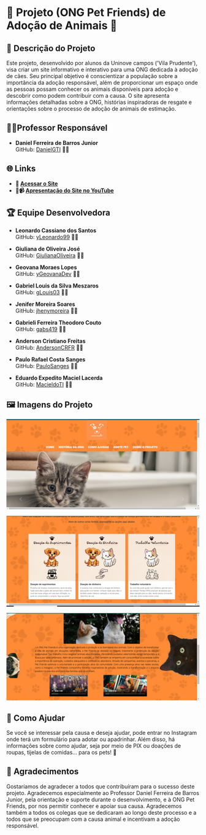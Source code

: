 # 🐾 Projeto (ONG Pet Friends) de Adoção de Animais 🐾

## 📑 Descrição do Projeto 

Este projeto, desenvolvido por alunos da Uninove campos ('Vila Prudente'), visa criar um site informativo e interativo para uma ONG dedicada à adoção de cães. Seu principal objetivo é conscientizar a população sobre a importância da adoção responsável, além de proporcionar um espaço onde as pessoas possam conhecer os animais disponíveis para adoção e descobrir como podem contribuir com a causa. O site apresenta informações detalhadas sobre a ONG, histórias inspiradoras de resgate e orientações sobre o processo de adoção de animais de estimação.

## 🧑‍🏫Professor Responsável 

  - **Daniel Ferreira de Barros Junior**  
  GitHub: [DanielGTI](https://github.com/DanielGTI) 🐱‍👤

## 🌐 Links 

- **🔗 [Acessar o Site](#)**  
- **🔴📹 [Apresentação do Site no YouTube](#)**

## 🏆 Equipe Desenvolvedora

- **Leonardo Cassiano dos Santos**  
  GitHub: [yLeonardo99](https://github.com/yLeonardo99) 🐱‍👤

- **Giuliana de Oliveira José**  
  GitHub: [GiulianaOliveira](https://github.com/GiulianaOliveira) 🐱‍👤

- **Geovana Moraes Lopes**   
  GitHub: [yGeovanaDev](https://github.com/yGeovanaDev) 🐱‍👤

- **Gabriel Louis da Silva Meszaros**  
  GitHub: [gLouis03](https://github.com/gLouis03) 🐱‍👤

- **Jenifer Moreira Soares**  
  GitHub: [jhenymoreira](https://github.com/jhenymoreira) 🐱‍👤

- **Gabrieli Ferreira Theodoro Couto**  
  GitHub: [gabs419](https://github.com/gabs419) 🐱‍👤

- **Anderson Cristiano Freitas**  
  GitHub: [AndersonCRFR](https://github.com/AndersonCRFR) 🐱‍👤

- **Paulo Rafael Costa Sanges**  
  GitHub: [PauloSanges](https://github.com/PauloSanges) 🐱‍👤

- **Eduardo Expedito Maciel Lacerda**  
  GitHub: [MacieldoTI](https://github.com/MacieldoTI) 🐱‍👤

## 🖼️ Imagens do Projeto 

![Página Home](https://raw.githubusercontent.com/yLeonardo99/ONG_PET_FRIENDS/refs/heads/main/img/Readme%20-%20Capa.1.png)

![Página Como Ajudar](https://raw.githubusercontent.com/yLeonardo99/ONG_PET_FRIENDS/refs/heads/main/img/Readme%20-%20Capa%20(2).png)

![Página História da ONG](https://raw.githubusercontent.com/yLeonardo99/ONG_PET_FRIENDS/refs/heads/main/img/Readme%20-%20Capa%20(3).png)

## 🙏 Como Ajudar 

Se você se interessar pela causa e deseja ajudar, pode entrar no Instagram onde terá um formulário para adotar ou apadrinhar. Além disso, há informações sobre como ajudar, seja por meio de PIX ou doações de roupas, tijelas de comidas... para os pets! 🐶

## 💬 Agradecimentos
Gostaríamos de agradecer a todos que contribuíram para o sucesso deste projeto. Agradecemos especialmente ao Professor Daniel Ferreira de Barros Junior, pela orientação e suporte durante o desenvolvimento, e à ONG Pet Friends, por nos permitir conhecer e apoiar sua causa. Agradecemos também a todos os colegas que se dedicaram ao longo deste processo e a todos que se preocupam com a causa animal e incentivam a adoção responsável.
